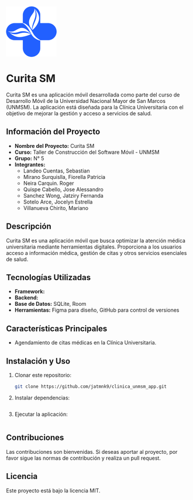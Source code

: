 ![Logo de Curita SM](app/app/src/main/res/drawable/group_93.png)

# Curita SM

Curita SM es una aplicación móvil desarrollada como parte del curso de Desarrollo Móvil de la Universidad Nacional Mayor de San Marcos (UNMSM). La aplicación está diseñada para la Clínica Universitaria con el objetivo de mejorar la gestión y acceso a servicios de salud.

## Información del Proyecto

- **Nombre del Proyecto:** Curita SM
- **Curso:** Taller de Construcción del Software Móvil - UNMSM
- **Grupo:** N° 5
- **Integrantes:**
  - Landeo Cuentas, Sebastian 
  - Mirano Surquislla, Fiorella Patricia
  - Neira Carquin. Roger
  - Quispe Cabello, Jose Alessandro
  - Sanchez Wong, Jatziry Fernanda
  - Sotelo Arce, Jocelyn Estrella
  - Villanueva Chirito, Mariano

## Descripción

Curita SM es una aplicación móvil que busca optimizar la atención médica universitaria mediante herramientas digitales. Proporciona a los usuarios acceso a información médica, gestión de citas y otros servicios esenciales de salud.

## Tecnologías Utilizadas

- **Framework:** 
- **Backend:** 
- **Base de Datos:** SQLite, Room
- **Herramientas:** Figma para diseño, GitHub para control de versiones

## Características Principales

- Agendamiento de citas médicas en la Clínica Universitaria.

## Instalación y Uso

1. Clonar este repositorio:
   ```bash
   git clone https://github.com/jatmnk9/clinica_unmsm_app.git
   ```
2. Instalar dependencias:
   ```bash
   
   ```
3. Ejecutar la aplicación:
   ```bash
   
   ```

## Contribuciones

Las contribuciones son bienvenidas. Si deseas aportar al proyecto, por favor sigue las normas de contribución y realiza un pull request.

## Licencia

Este proyecto está bajo la licencia MIT.
